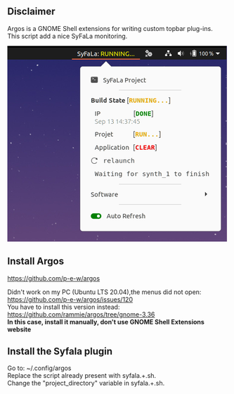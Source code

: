 ## Disclaimer
Argos is a GNOME Shell extensions for writing custom topbar plug-ins.  
This script add a nice SyFaLa monitoring.  
  

![Render](render.png)

## Install Argos
https://github.com/p-e-w/argos  
  
Didn't work on my PC (Ubuntu LTS 20.04),the menus did not open: https://github.com/p-e-w/argos/issues/120  
You have to install this version instead: https://github.com/rammie/argos/tree/gnome-3.36  
**In this case, install it manually, don't use GNOME Shell Extensions website**  

## Install the Syfala plugin

Go to: ~/.config/argos  
Replace the script already present with syfala.+.sh.  
Change the "project_directory" variable in  syfala.+.sh.  
